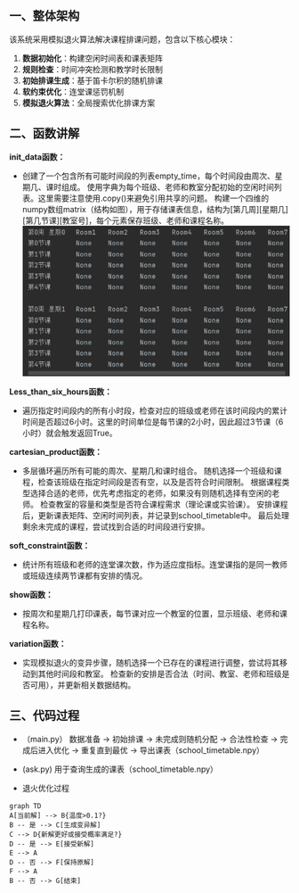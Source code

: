 ## 一、整体架构
该系统采用模拟退火算法解决课程排课问题，包含以下核心模块：
1. **数据初始化**：构建空闲时间表和课表矩阵
2. **规则检查**：时间冲突检测和教学时长限制
3. **初始排课生成**：基于笛卡尔积的随机排课
4. **软约束优化**：连堂课惩罚机制
5. **模拟退火算法**：全局搜索优化排课方案

## 二、函数讲解

**init_data函数：**
- 创建了一个包含所有可能时间段的列表empty_time，每个时间段由周次、星期几、课时组成。
使用字典为每个班级、老师和教室分配初始的空闲时间列表。这里需要注意使用.copy()来避免引用共享的问题。
构建一个四维的numpy数组matrix（结构如图），用于存储课表信息，结构为[第几周][星期几][第几节课][教室号]，每个元素保存班级、老师和课程名称。
![image](https://github.com/Tom-grb/-/blob/main/img_1.png)

**Less_than_six_hours函数：**
- 遍历指定时间段内的所有小时段，检查对应的班级或老师在该时间段内的累计时间是否超过6小时。这里的时间单位是每节课的2小时，因此超过3节课（6小时）就会触发返回True。

**cartesian_product函数：**
- 多层循环遍历所有可能的周次、星期几和课时组合。
随机选择一个班级和课程，检查该班级在指定时间段是否有空，以及是否符合时间限制。
根据课程类型选择合适的老师，优先考虑指定的老师，如果没有则随机选择有空闲的老师。
检查教室的容量和类型是否符合课程需求（理论课或实验课）。
安排课程后，更新课表矩阵、空闲时间列表，并记录到school_timetable中。
最后处理剩余未完成的课程，尝试找到合适的时间段进行安排。

**soft_constraint函数：**
- 统计所有班级和老师的连堂课次数，作为适应度指标。连堂课指的是同一教师或班级连续两节课都有安排的情况。

**show函数：**
- 按周次和星期几打印课表，每节课对应一个教室的位置，显示班级、老师和课程名称。

**variation函数：**
- 实现模拟退火的变异步骤，随机选择一个已存在的课程进行调整，尝试将其移动到其他时间段和教室。
检查新的安排是否合法（时间、教室、老师和班级是否可用），并更新相关数据结构。

## 三、代码过程
- （main.py） 数据准备 → 初始排课 → 未完成则随机分配 → 合法性检查 → 完成后进入优化 → 重复直到最优 → 导出课表（school_timetable.npy）
- (ask.py) 用于查询生成的课表（school_timetable.npy）

- 退火优化过程 
```mermaid
graph TD
A[当前解] --> B{温度>0.1?}
B -- 是 --> C[生成变异解]
C --> D{新解更好或接受概率满足?}
D -- 是 --> E[接受新解]
E --> A
D -- 否 --> F[保持原解]
F --> A
B -- 否 --> G[结束]
```
